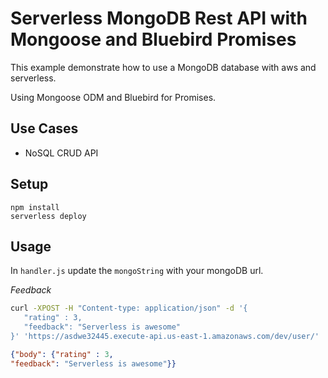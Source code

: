 # Serverless MongoDB Rest API with Mongoose and Bluebird Promises

This example demonstrate how to use a MongoDB database with aws and serverless.

Using Mongoose ODM and Bluebird for Promises.

## Use Cases

- NoSQL CRUD API

## Setup

```
npm install
serverless deploy
```

## Usage

In `handler.js` update the `mongoString` with your mongoDB url.

*Feedback*

```bash
curl -XPOST -H "Content-type: application/json" -d '{
   "rating" : 3,
   "feedback": "Serverless is awesome"
}' 'https://asdwe32445.execute-api.us-east-1.amazonaws.com/dev/user/'
```
```json
{"body": {"rating" : 3,
"feedback": "Serverless is awesome"}}
```
